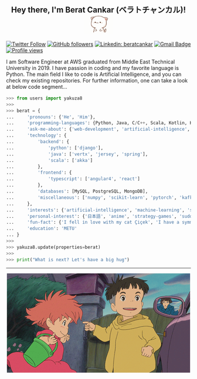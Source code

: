 <h2 align="center"> Hey there, I'm Berat Cankar (ベラトチャンカル)! <img src="https://github.com/yakuza8/yakuza8/blob/master/resource/cat.gif" width=80 hspace="10" valign="middle"></h2>

[![Twitter Follow](https://img.shields.io/twitter/follow/berat_cnkr?label=Follow)](https://twitter.com/berat_cnkr?lang=en)
[![GitHub followers](https://img.shields.io/github/followers/yakuza8?label=Follow&style=social)](https://github.com/yakuza8)
[![Linkedin: beratcankar](https://img.shields.io/badge/-Follow-blue?style=flat-square&logo=Linkedin&logoColor=white&link=https://www.linkedin.com/in/berat-cankar-492234135/)](https://www.linkedin.com/in/berat-cankar-492234135/)
[![Gmail Badge](https://img.shields.io/badge/-berat.cankar@gmail.com-c14438?style=flat-square&logo=Gmail&logoColor=white&link=mailto:berat.cankar@gmail.com)](mailto:berat.cankar@gmail.com)
[![Profile views](https://gpvc.arturio.dev/yakuza8)](https://github.com/yakuza8)

<p>
I am Software Engineer at AWS graduated from Middle East Technical University in 2019. I have passion
in coding and my favorite language is Python. The main field I like to code is Artificial Intelligence, 
and you can check my existing repositories. For further information, one can take a look at below code segment...
</p>

```python
>>> from users import yakuza8
>>> 
>>> berat = {
...     'pronouns': {'He', 'Him'},
...     'programming-languages': {Python, Java, C/C++, Scala, Kotlin, Haskell, Scheme, Javascript, Typescript},
...     'ask-me-about': {'web-development', 'artificial-intelligence', 'competitive-programming'},
...     'technology': {
...         'backend': {
...             'python': ['django'],
...             'java': ['vertx', 'jersey', 'spring'],
...             'scala': ['akka']
...         },
...         'frontend': {
...             'typescript': ['angular4', 'react']
...         },
...         'databases': [MySQL, PostgreSQL, MongoDB],
...         'miscellaneous': ['numpy', 'scikit-learn', 'pytorch', 'kafka', 'html', 'css']
...     },
...     'interests': {'artificial-intelligence', 'machine-learning', 'security', 'functional-programming'},
...     'personal-interest': {'日本語', 'anime', 'strategy-games', 'sudoku', 'hip-hop music'},
...     'fun-fact': {'I fell in love with my cat Çiçek', 'I have a symmetry obsession :('},
...     'education': 'METU'
... }
>>>
>>> yakuza8.update(properties=berat)
>>>
>>> print("What is next? Let's have a big hug")
```

---

<p text-align="center" align="center"><img src="https://github.com/yakuza8/yakuza8/blob/master/resource/ponyo.gif"></p>
